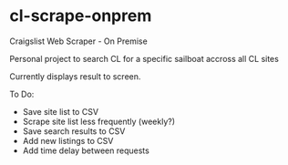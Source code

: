 # cl-scrape-onprem
Craigslist Web Scraper - On Premise

Personal project to search CL for a specific sailboat accross all CL sites

Currently displays result to screen.

To Do:
  - Save site list to CSV
  - Scrape site list less frequently (weekly?)
  - Save search results to CSV
  - Add new listings to CSV
  - Add time delay between requests